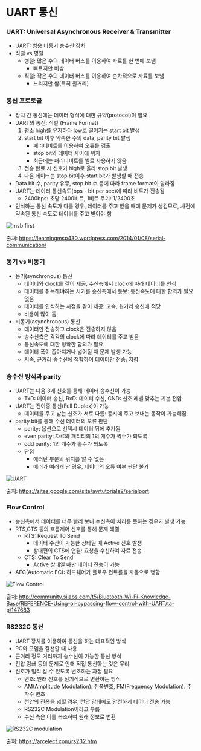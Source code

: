 # UART 통신
### UART: Universal Asynchronous Receiver & Transmitter
- UART: 범용 비동기 송수신 장치
- 직렬 vs 병렬
	- 병렬: 많은 수의 데이터 버스를 이용하여 자료를 한 번에 보냄
		- 빠르지만 비쌈
	- 직렬: 작은 수의 데이터 버스를 이용하여 순차적으로 자료를 보냄
		- 느리지만 쌈(특히 원거리)

### 통신 프로토콜
- 장치 간 통신에는 데이터 형식에 대한 규약(protocol)이 필요
- UART의 통신: 직렬 (Frame Format)
	1. 평소 high를 유지하다 low로 떨어지는 start bit 발생
	2. start bit 이후 약속한 수의 data, parity bit 발생
		- 패리티비트를 이용하여 오류를 검출
		- stop bit와 데이터 사이에 위치
		- 최근에는 패리티비트를 별로 사용하지 않음
	3. 전송 완료 시 신호가 high로 올라 stop bit 발생
	4. 다음 데이터는 stop bit이후 start bit가 발생할 때 전송
- Data bit 수, parity 유무, stop bit 수 등에 따라 frame format이 달라짐
- UART는 데이터 통신속도(bps - bit per sec)에 따라 비트가 전송됨
	- 2400bps: 초당 2400비트, 1비트 주기: 1/2400초
- 인식하는 통신 속도가 다를 경우, 데이터를 주고 받을 때에 문제가 생김므로, 사전에 약속된 통신 속도로 데이터를 주고 받아야 함

![msb first](https://learningmsp430.files.wordpress.com/2014/01/w_example.png)

출처: https://learningmsp430.wordpress.com/2014/01/08/serial-communication/

### 동기 vs 비동기
- 동기(synchronous) 통신
	- 데이터와 clock를 같이 제공, 수신측에서 clock에 따라 데이터를 인식
	- 데이터를 취득해야하는 시기를 송신측에서 통보: 통신속도에 대한 합의가 필요 없음
	- 데이터를 인식하는 시점을 같이 제공: 고속, 원거리 송신에 적당
	- 비용이 많이 듬
- 비동기(asynchronous) 통신
	- 데이터만 전송하고 clock은 전송하지 않음
	- 송수신측은 각각의 clock에 따라 데이터를 주고 받음
	- 통신속도에 대한 정확한 합의가 필요
	- 데이터 폭이 좁아지거나 넓어질 때 문제 발생 가능
	- 저속, 근거리 송수신에 적합하며 데이터만 전송: 저렴

### 송수신 방식과 parity
- UART는 다음 3개 신호를 통해 데이터 송수신이 가능
	- TxD: 데이터 송신, RxD: 데이터 수신, GND: 신호 레벨 맞추는 기본 전압
- UART는 전이중 통신(Full Duplex)이 가능
	- 데이터를 주고 받는 신호가 서로 다름: 동시에 주고 보내는 동작이 가능해짐
- parity bit를 통해 수신 데이터의 오류 판단
	- parity: 옵션으로 선택시 데이터 뒤에 추가됨
	- even parity: 자료와 패리티의 1의 개수가 짝수가 되도록
	- odd parity: 1의 개수가 홀수가 되도록
	- 단점
		- 에러난 부분의 위치를 알 수 없음
		- 에러가 여러개 난 경우, 데이터의 오류 여부 판단 불가

![UART](https://sites.google.com/site/avrtutorials2/06-serial-link-full.gif)

출처: https://sites.google.com/site/avrtutorials2/serialport

### Flow Control
- 송신측에서 데이터를 너무 빨리 보내 수신측이 처리를 못하는 경우가 발생 가능
- RTS,CTS 등의 흐름제어 신호를 통해 문제 해결
	- RTS: Request To Send
		- 데이터 수신이 가능한 상태일 때 Active 신호 발생
		- 상대편의 CTS에 연결: 요청을 수신하여 자료 전송
	- CTS: Clear To Send
		- Active 상태일 때만 데이터 전송이 가능
- AFC(Automatic FC): 하드웨어가 플로우 컨트롤을 자동으로 행함

![Flow Control](http://mgrfq63796.i.lithium.com/t5/image/serverpage/image-id/4046i6C69F30F4790C3CD?v=mpbl-1)

출처: http://community.silabs.com/t5/Bluetooth-Wi-Fi-Knowledge-Base/REFERENCE-Using-or-bypassing-flow-control-with-UART/ta-p/147683

### RS232C 통신
- UART 장치를 이용하여 통신을 하는 대표적인 방식
- PC와 모뎀을 결선할 때 사용
- 근거리 정도 거리까지 송수신이 가능한 통신 방식
- 전압 감쇄 등의 문제로 인해 직접 통신하는 것은 무리
- 신호가 멀리 갈 수 있도록 변조하는 과정 필요
	- 변조: 원래 신호를 전기적으로 변환하는 방식
	- AM(Amplitude Modulation): 진폭변조, FM(Frequency Modulation): 주파수 변조
	- 전압의 진폭을 넓힐 경우, 전압 감쇄에도 안전하게 데이터 전송 가능
	- RS232C Modulation이라고 부름
	- 수신 측은 이를 복조하여 원래 정보로 변환

![RS232C modulation](https://arcelect.com/RS232_signals.gif)

출처: https://arcelect.com/rs232.htm